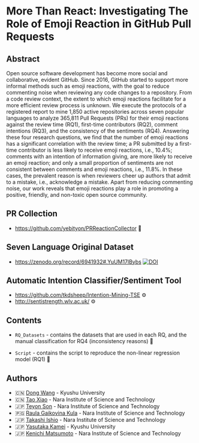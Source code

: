 # More Than React: Investigating The Role of Emoji Reaction in GitHub Pull Requests
## Abstract
Open source software development has become more social and collaborative, evident GitHub. Since 2016, GitHub started to support more informal methods such as emoji reactions, with the goal to reduce commenting noise when reviewing any code changes to a repository. From a code review context, the extent to which emoji reactions facilitate for a more efficient review process is unknown. We execute the protocols of a registered report to mine 1,850 active repositories across seven popular languages to analyze 365,811 Pull Requests (PRs) for their emoji reactions against the review time (RQ1), first-time contributors (RQ2), comment intentions (RQ3), and the consistency of the sentiments (RQ4). Answering these four research questions, we find that the number of emoji reactions has a significant correlation with the review time; a PR submitted by a first-time contributor is less likely to receive emoji reactions, i.e., 10.4%; comments with an intention of information giving, are more likely to receive an emoji reaction; and only a small proportion of sentiments are not consistent between comments and emoji reactions, i.e., 11.8%. In these cases, the prevalent reason is when reviewers cheer up authors that admit to a mistake, i.e., acknowledge a mistake. Apart from reducing commenting noise, our work reveals that emoji reactions play a role in promoting a positive, friendly, and non-toxic open source community.

## PR Collection 
* https://github.com/yebityon/PRReactionCollector 	:hammer:

## Seven Language Original Dataset
* https://zenodo.org/record/6941932#.YuUM17lBybs
<a href="https://doi.org/10.5281/zenodo.6941932"><img src="https://zenodo.org/badge/DOI/10.5281/zenodo.6941932.svg" alt="DOI"></a>

## Automatic Intention Classifier/Sentiment Tool 
* https://github.com/tkdsheep/Intention-Mining-TSE :gear:
* http://sentistrength.wlv.ac.uk/ :gear:

## Contents
* `RQ_Datasets` - contains the datasets that are used in each RQ, and the manual classification for RQ4 (inconsistency reasons) :floppy_disk:

* `Script` - contains the script to reproduce the non-linear regression model (RQ1) :crystal_ball:

		
## Authors
- :cn: [Dong Wang](https://dong-w.github.io/) - Kyushu University
- :cn: [Tao Xiao](https://tao-xiao.github.io/) - Nara Institute of Science and Technology
- :jp: [Teyon Son](https://yebityon.hatenablog.com/) - Nara Institute of Science and Technology
- :papua_new_guinea: [Raula Gaikovina Kula](https://raux.github.io/) - Nara Institute of Science and Technology
- :jp: [Takashi Ishio](https://hideakihata.github.io/) - Nara Institute of Science and Technology
- :jp: [Yasutaka Kamei](https://posl.ait.kyushu-u.ac.jp/~kamei/) - Kyushu University
- :jp: [Kenichi Matsumoto](https://matsumotokenichi.github.io/) - Nara Institute of Science and Technology

